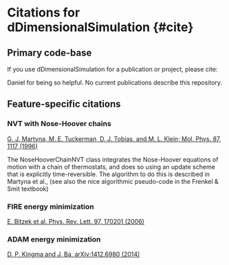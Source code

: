 # Citations for dDimensionalSimulation {#cite}

## Primary code-base

If you use dDimensionalSimulation for a publication or project, please cite:

Daniel for being so helpful. No current publications describe this repository.

## Feature-specific citations

### NVT with Nose-Hoover chains

[G. J. Martyna, M. E. Tuckerman, D. J. Tobias, and M. L. Klein; Mol. Phys. 87, 1117 (1996)](http://www.tandfonline.com/doi/abs/10.1080/00268979600100761)

The NoseHooverChainNVT class integrates the Nose-Hoover equations of motion with a chain of thermostats,
and does so using an update scheme that is explicitly time-reversible. The algorithm to do this is
described in Martyna et al., (see also the nice algorithmic pseudo-code in the Frenkel & Smit textbook)

### FIRE energy minimization
[E. Bitzek et al. Phys. Rev. Lett. 97, 170201 (2006)](http://journals.aps.org/prl/abstract/10.1103/PhysRevLett.97.170201)

### ADAM energy minimization
[D. P. Kingma and J. Ba, arXiv:1412.6980 (2014)](https://arxiv.org/abs/1412.6980)
